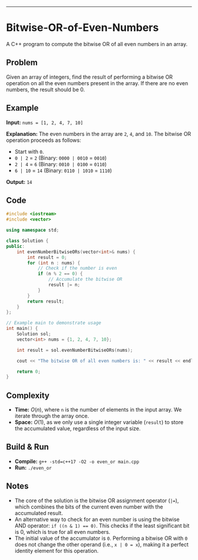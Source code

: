 

-----

# Bitwise-OR-of-Even-Numbers

A C++ program to compute the bitwise OR of all even numbers in an array.

## Problem

Given an array of integers, find the result of performing a bitwise OR operation on all the even numbers present in the array. If there are no even numbers, the result should be 0.

## Example

**Input:** `nums = [1, 2, 4, 7, 10]`

**Explanation:**
The even numbers in the array are `2`, `4`, and `10`.
The bitwise OR operation proceeds as follows:

  - Start with `0`.
  - `0 | 2` = `2` (Binary: `0000 | 0010` = `0010`)
  - `2 | 4` = `6` (Binary: `0010 | 0100` = `0110`)
  - `6 | 10` = `14` (Binary: `0110 | 1010` = `1110`)

**Output:** `14`

## Code

```cpp
#include <iostream>
#include <vector>

using namespace std;

class Solution {
public:
    int evenNumberBitwiseORs(vector<int>& nums) {
        int result = 0;
        for (int n : nums) {
            // Check if the number is even
            if (n % 2 == 0) {
                // Accumulate the bitwise OR
                result |= n;
            }
        }
        return result;
    }
};

// Example main to demonstrate usage
int main() {
    Solution sol;
    vector<int> nums = {1, 2, 4, 7, 10};

    int result = sol.evenNumberBitwiseORs(nums);

    cout << "The bitwise OR of all even numbers is: " << result << endl; // Output: 14

    return 0;
}
```

## Complexity

  - **Time:** $O(n)$, where `n` is the number of elements in the input array. We iterate through the array once.
  - **Space:** $O(1)$, as we only use a single integer variable (`result`) to store the accumulated value, regardless of the input size.

## Build & Run

  - **Compile:** `g++ -std=c++17 -O2 -o even_or main.cpp`
  - **Run:** `./even_or`

## Notes

  - The core of the solution is the bitwise OR assignment operator (`|=`), which combines the bits of the current even number with the accumulated result.
  - An alternative way to check for an even number is using the bitwise AND operator: `if ((n & 1) == 0)`. This checks if the least significant bit is 0, which is true for all even numbers.
  - The initial value of the accumulator is `0`. Performing a bitwise OR with `0` does not change the other operand (i.e., `x | 0 = x`), making it a perfect identity element for this operation.

